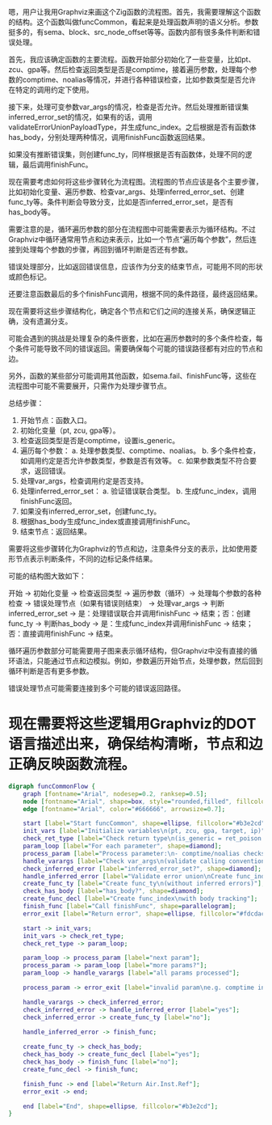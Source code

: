 嗯，用户让我用Graphviz来画这个Zig函数的流程图。首先，我需要理解这个函数的结构。这个函数叫做funcCommon，看起来是处理函数声明的语义分析。参数挺多的，有sema、block、src_node_offset等等。函数内部有很多条件判断和错误处理。

首先，我应该确定函数的主要流程。函数开始部分初始化了一些变量，比如pt、zcu、gpa等。然后检查返回类型是否是comptime，接着遍历参数，处理每个参数的comptime、noalias等情况，并进行各种错误检查，比如参数类型是否允许在特定的调用约定下使用。

接下来，处理可变参数var_args的情况，检查是否允许。然后处理推断错误集inferred_error_set的情况，如果有的话，调用validateErrorUnionPayloadType，并生成func_index。之后根据是否有函数体has_body，分别处理两种情况，调用finishFunc函数返回结果。

如果没有推断错误集，则创建func_ty，同样根据是否有函数体，处理不同的逻辑，最后调用finishFunc。

现在需要考虑如何将这些步骤转化为流程图。流程图的节点应该是各个主要步骤，比如初始化变量、遍历参数、检查var_args、处理inferred_error_set、创建func_ty等。条件判断会导致分支，比如是否inferred_error_set，是否有has_body等。

需要注意的是，循环遍历参数的部分在流程图中可能需要表示为循环结构。不过Graphviz中循环通常用节点和边来表示，比如一个节点“遍历每个参数”，然后连接到处理每个参数的步骤，再回到循环判断是否还有参数。

错误处理部分，比如返回错误信息，应该作为分支的结束节点，可能用不同的形状或颜色标记。

还要注意函数最后的多个finishFunc调用，根据不同的条件路径，最终返回结果。

现在需要将这些步骤结构化，确定各个节点和它们之间的连接关系，确保逻辑正确，没有遗漏分支。

可能会遇到的挑战是处理复杂的条件嵌套，比如在遍历参数时的多个条件检查，每个条件可能导致不同的错误返回。需要确保每个可能的错误路径都有对应的节点和边。

另外，函数的某些部分可能调用其他函数，如sema.fail、finishFunc等，这些在流程图中可能不需要展开，只需作为处理步骤节点。

总结步骤：

1. 开始节点：函数入口。
2. 初始化变量（pt, zcu, gpa等）。
3. 检查返回类型是否是comptime，设置is_generic。
4. 遍历每个参数：
   a. 处理参数类型、comptime、noalias。
   b. 多个条件检查，如调用约定是否允许参数类型，参数是否有效等。
   c. 如果参数类型不符合要求，返回错误。
5. 处理var_args，检查调用约定是否支持。
6. 处理inferred_error_set：
   a. 验证错误联合类型。
   b. 生成func_index，调用finishFunc返回。
7. 如果没有inferred_error_set，创建func_ty。
8. 根据has_body生成func_index或直接调用finishFunc。
9. 结束节点：返回结果。

需要将这些步骤转化为Graphviz的节点和边，注意条件分支的表示，比如使用菱形节点表示判断条件，不同的边标记条件结果。

可能的结构图大致如下：

开始 -> 初始化变量 -> 检查返回类型 -> 遍历参数（循环）-> 处理每个参数的各种检查 -> 错误处理节点（如果有错误则结束） -> 处理var_args -> 判断inferred_error_set -> 是：处理错误联合并调用finishFunc -> 结束；否：创建func_ty -> 判断has_body -> 是：生成func_index并调用finishFunc -> 结束；否：直接调用finishFunc -> 结束。

循环遍历参数部分可能需要用子图来表示循环结构，但Graphviz中没有直接的循环语法，只能通过节点和边模拟。例如，参数遍历开始节点，处理参数，然后回到循环判断是否有更多参数。

错误处理节点可能需要连接到多个可能的错误返回路径。

现在需要将这些逻辑用Graphviz的DOT语言描述出来，确保结构清晰，节点和边正确反映函数流程。
================================================
```dot
digraph funcCommonFlow {
    graph [fontname="Arial", nodesep=0.2, ranksep=0.5];
    node [fontname="Arial", shape=box, style="rounded,filled", fillcolor="#e0e0e0", penwidth=2];
    edge [fontname="Arial", color="#666666", arrowsize=0.7];

    start [label="Start funcCommon", shape=ellipse, fillcolor="#b3e2cd"];
    init_vars [label="Initialize variables\n(pt, zcu, gpa, target, ip)"];
    check_ret_type [label="Check return type\n(is_generic = ret_poison || comptime_required)"];
    param_loop [label="For each parameter", shape=diamond];
    process_param [label="Process parameter:\n- comptime/noalias checks\n- validate type\n- call conv checks"];
    handle_varargs [label="Check var_args\n(validate calling convention)"];
    check_inferred_error [label="inferred_error_set?", shape=diamond];
    handle_inferred_error [label="Validate error union\nCreate func_index with ies"];
    create_func_ty [label="Create func_ty\n(without inferred errors)"];
    check_has_body [label="has_body?", shape=diamond];
    create_func_decl [label="Create func_index\nwith body tracking"];
    finish_func [label="Call finishFunc", shape=parallelogram];
    error_exit [label="Return error", shape=ellipse, fillcolor="#fdcdac"];

    start -> init_vars;
    init_vars -> check_ret_type;
    check_ret_type -> param_loop;

    param_loop -> process_param [label="next param"];
    process_param -> param_loop [label="more params?"];
    param_loop -> handle_varargs [label="all params processed"];

    process_param -> error_exit [label="invalid param\ne.g. comptime in C CC"];

    handle_varargs -> check_inferred_error;
    check_inferred_error -> handle_inferred_error [label="yes"];
    check_inferred_error -> create_func_ty [label="no"];

    handle_inferred_error -> finish_func;
    
    create_func_ty -> check_has_body;
    check_has_body -> create_func_decl [label="yes"];
    check_has_body -> finish_func [label="no"];
    create_func_decl -> finish_func;

    finish_func -> end [label="Return Air.Inst.Ref"];
    error_exit -> end;

    end [label="End", shape=ellipse, fillcolor="#b3e2cd"];
}
```